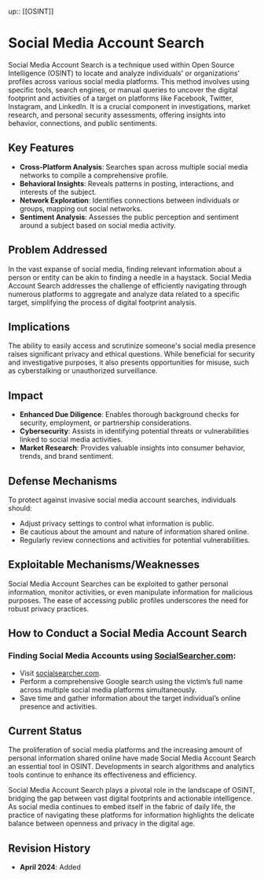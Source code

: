 up:: [[OSINT]]
# Social Media Account Search

Social Media Account Search is a technique used within Open Source Intelligence (OSINT) to locate and analyze individuals' or organizations' profiles across various social media platforms. This method involves using specific tools, search engines, or manual queries to uncover the digital footprint and activities of a target on platforms like Facebook, Twitter, Instagram, and LinkedIn. It is a crucial component in investigations, market research, and personal security assessments, offering insights into behavior, connections, and public sentiments.

## Key Features

- **Cross-Platform Analysis**: Searches span across multiple social media networks to compile a comprehensive profile.
- **Behavioral Insights**: Reveals patterns in posting, interactions, and interests of the subject.
- **Network Exploration**: Identifies connections between individuals or groups, mapping out social networks.
- **Sentiment Analysis**: Assesses the public perception and sentiment around a subject based on social media activity.

## Problem Addressed

In the vast expanse of social media, finding relevant information about a person or entity can be akin to finding a needle in a haystack. Social Media Account Search addresses the challenge of efficiently navigating through numerous platforms to aggregate and analyze data related to a specific target, simplifying the process of digital footprint analysis.

## Implications

The ability to easily access and scrutinize someone's social media presence raises significant privacy and ethical questions. While beneficial for security and investigative purposes, it also presents opportunities for misuse, such as cyberstalking or unauthorized surveillance.

## Impact

- **Enhanced Due Diligence**: Enables thorough background checks for security, employment, or partnership considerations.
- **Cybersecurity**: Assists in identifying potential threats or vulnerabilities linked to social media activities.
- **Market Research**: Provides valuable insights into consumer behavior, trends, and brand sentiment.

## Defense Mechanisms

To protect against invasive social media account searches, individuals should:
- Adjust privacy settings to control what information is public.
- Be cautious about the amount and nature of information shared online.
- Regularly review connections and activities for potential vulnerabilities.

## Exploitable Mechanisms/Weaknesses

Social Media Account Searches can be exploited to gather personal information, monitor activities, or even manipulate information for malicious purposes. The ease of accessing public profiles underscores the need for robust privacy practices.

## How to Conduct a Social Media Account Search

### Finding Social Media Accounts using [SocialSearcher.com](http://socialsearcher.com/):

- Visit [socialsearcher.com](http://socialsearcher.com/).
- Perform a comprehensive Google search using the victim’s full name across multiple social media platforms simultaneously.
- Save time and gather information about the target individual’s online presence and activities.

## Current Status

The proliferation of social media platforms and the increasing amount of personal information shared online have made Social Media Account Search an essential tool in OSINT. Developments in search algorithms and analytics tools continue to enhance its effectiveness and efficiency.


Social Media Account Search plays a pivotal role in the landscape of OSINT, bridging the gap between vast digital footprints and actionable intelligence. As social media continues to embed itself in the fabric of daily life, the practice of navigating these platforms for information highlights the delicate balance between openness and privacy in the digital age.

## Revision History

- **April 2024**: Added